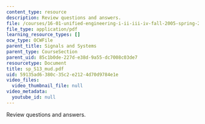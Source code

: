 ```yaml
---
content_type: resource
description: Review questions and answers.
file: /courses/16-01-unified-engineering-i-ii-iii-iv-fall-2005-spring-2006/59135ad6380c35c2e2124d70d9784e1e_sp_S13_mud.pdf
file_type: application/pdf
learning_resource_types: []
ocw_type: OCWFile
parent_title: Signals and Systems
parent_type: CourseSection
parent_uid: 85c1b0de-227d-e38d-9a55-dc7008c03de7
resourcetype: Document
title: sp_S13_mud.pdf
uid: 59135ad6-380c-35c2-e212-4d70d9784e1e
video_files:
  video_thumbnail_file: null
video_metadata:
  youtube_id: null
---
```

Review questions and answers.

